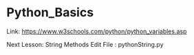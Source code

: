 # Python_Basics

Link: <https://www.w3schools.com/python/python_variables.asp>

Next Lesson: String Methods
Edit File : pythonString.py
